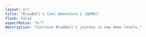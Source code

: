 ```yaml
---
layout: alt
title: "BlueBall's Cool Adventure 2 (DEMO)"
flash: false
aspectRatio: "9:7"
description: "Continue BlueBall's journey in new demo levels."
---
```

